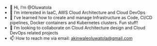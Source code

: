 - 👋 Hi, I’m @Oluwatola
- 👀 I’m interested in IaaC, AWS Cloud Architecture and Cloud DevOps
- 🌱 I’ve learned how to create and manage Infrastructure as Code, CI/CD pipelines, Docker containers and Kubernetes clusters. Fun stuff!
- 💞️ I’m looking to collaborate on Cloud Architecture design and Cloud DevOps related projects
- 📫 How to reach me via email: akinwaleoluwatola@gmail.com

<!---
oluwatola/oluwatola is a ✨ special ✨ repository because its `README.md` (this file) appears on your GitHub profile.
You can click the Preview link to take a look at your changes.
--->
